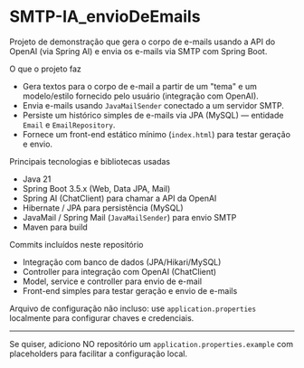 # SMTP-IA_envioDeEmails

Projeto de demonstração que gera o corpo de e-mails usando a API do OpenAI (via Spring AI) e envia os e-mails via SMTP com Spring Boot.

O que o projeto faz
- Gera textos para o corpo de e-mail a partir de um "tema" e um modelo/estilo fornecido pelo usuário (integração com OpenAI).
- Envia e-mails usando `JavaMailSender` conectado a um servidor SMTP.
- Persiste um histórico simples de e-mails via JPA (MySQL) — entidade `Email` e `EmailRepository`.
- Fornece um front-end estático mínimo (`index.html`) para testar geração e envio.

Principais tecnologias e bibliotecas usadas
- Java 21
- Spring Boot 3.5.x (Web, Data JPA, Mail)
- Spring AI (ChatClient) para chamar a API da OpenAI
- Hibernate / JPA para persistência (MySQL)
- JavaMail / Spring Mail (`JavaMailSender`) para envio SMTP
- Maven para build

Commits incluídos neste repositório
- Integração com banco de dados (JPA/Hikari/MySQL)
- Controller para integração com OpenAI (ChatClient)
- Model, service e controller para envio de e-mail
- Front-end simples para testar geração e envio de e-mails

Arquivo de configuração não incluso: use `application.properties` localmente para configurar chaves e credenciais.

---

Se quiser, adiciono NO repositório um `application.properties.example` com placeholders para facilitar a configuração local.
